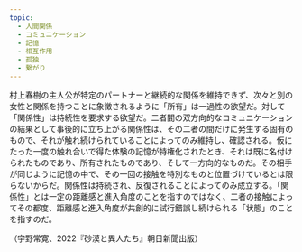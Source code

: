 ```yaml
---
topic:
  - 人間関係
  - コミュニケーション
  - 記憶
  - 相互作用
  - 孤独
  - 繋がり
---
```

村上春樹の主人公が特定のパートナーと継続的な関係を維持できず、次々と別の女性と関係を持つことに象徴されるように「所有」は一過性の欲望だ。対して「関係性」は持続性を要求する欲望だ。二者間の双方向的なコミュニケーションの結果として事後的に立ち上がる関係性は、その二者の間だけに発生する固有のもので、それが触れ続けられていることによってのみ維持し、確認される。仮にたった一度の触れ合いで得た体験の記憶が特権化されたとき、それは既に名付けられたものであり、所有されたものであり、そして一方向的なものだ。その相手が同じように記憶の中で、その一回の接触を特別なものと位置づけているとは限らないからだ。関係性は持続され、反復されることによってのみ成立する。「関係性」とは一定の距離感と進入角度のことを指すのではなく、二者の接触によってその都度、距離感と進入角度が共創的に試行錯誤し続けられる「状態」のことを指すのだ。

（宇野常寛、2022『砂漠と異人たち』朝日新聞出版）